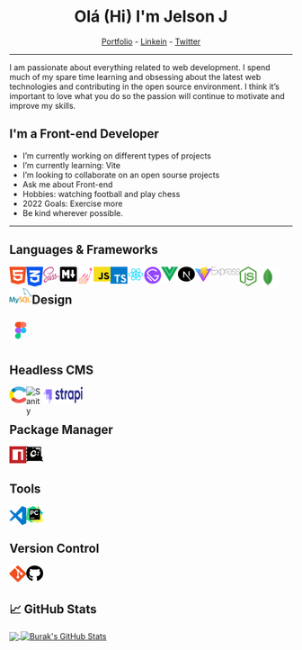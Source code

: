 <h1 align="center"> Olá (Hi) I'm Jelson J</h1>


<p align="center">
  <a href="https://jelsonjay.com">Portfolio</a> -
  <a href="https://www.linkedin.com/in/jelsonj/">Linkein</a> -
  <a href="https://twitter.com/jelson_jay">Twitter</a> 
</p>

-----------------------------------------------------------

I am passionate about everything related to web development. I spend much of my spare time learning and obsessing about the latest web technologies and contributing in the open source environment. I think it’s important to love what you do so the passion will continue to motivate and improve my skills.


## I'm a Front-end Developer

- I’m currently working on different types of projects
- I’m currently learning: Vite
- I’m looking to collaborate on an open sourse projects
- Ask me about Front-end
- Hobbies: watching football and play chess
- 2022 Goals: Exercise more
- Be kind wherever possible.
-------------------------------------------------------------

## Languages & Frameworks
<a><img align="left" alt="HTML5" width="30px" src="https://github.com/jelsonjay/svg-icons/blob/master/html5.png" /><a/>
<a><img align="left" alt="CSS3" width="30px" src="https://github.com/jelsonjay/svg-icons/blob/master/css.png" /><a/>
<a><img align="left" alt="Sass" width="30px" src="https://github.com/jelsonjay/svg-icons/blob/master/sass.png" /><a/>

<a><img align="left" alt="Markdown" width="30px" src="https://github.com/jelsonjay/svg-icons/blob/master/markdown.png" /><a/>
<a><img align="left" alt="Styled-components" width="30px" src="https://github.com/jelsonjay/svg-icons/blob/master/styled-components.png" /><a/>
<a><img align="left" alt="JavaScript" width="30px" src="https://github.com/jelsonjay/svg-icons/blob/master/javascript.png" /><a/>
<a><img align="left" alt="Typescript" width="30px" src="https://github.com/jelsonjay/svg-icons/blob/master/typescript.png" /><a/>
<a><img align="left" alt="React" width="30px" src="https://github.com/jelsonjay/svg-icons/blob/master/react.png" /><a/>
<a><img align="left" alt="Gatsby" width="30px" src="https://github.com/jelsonjay/svg-icons/blob/master/gatsbyjs.png" /><a/>
<a><img align="left" alt="Vue" width="30px" src="https://github.com/jelsonjay/svg-icons/blob/master/vue.png" /><a/>
<a><img align="left" alt="Next" width="30px" src="https://github.com/jelsonjay/svg-icons/blob/master/next.png" /><a/>
<a><img align="left" alt="Vite" width="30px" src="https://github.com/jelsonjay/svg-icons/blob/master/vite.png" /><a/>

<a><img align="left" alt="Express" width="50px" src="https://github.com/jelsonjay/svg-icons/blob/master/express.png" /><a/>
<a><img align="left" alt="Node.js" width="30px" src="https://github.com/jelsonjay/svg-icons/blob/master/node.png" /><a/>
<a><img align="left" alt="MongoDB" width="40px" src="https://github.com/jelsonjay/svg-icons/blob/master/mongo.png" /><a/>
<a><img align="left" alt="MYSQL" width="40px" src="https://github.com/jelsonjay/svg-icons/blob/master/mysql.png" /><a/>

<br />

## Design

<img style="margin: 10px"  alt="Figma" src="https://github.com/jelsonjay/svg-icons/blob/master/figma.png" height="30" />  

## Headless CMS

<a><img align="left" alt="Npm" width="30px" src="https://github.com/jelsonjay/svg-icons/blob/master/contentful.png" /><a/>

<a><img align="left" alt="Sanity" width="30px" src="https://avatars1.githubusercontent.com/u/17177659?s=200&v=4/topics/sanity/sanity.png" /><a/>
  
<a><img align="left" alt="Strapi" width="70px" src="https://github.com/jelsonjay/svg-icons/blob/master/strapi1.png" /><a/>
  
<br /><br />
## Package Manager

<a><img align="left" alt="Npm" width="30px" src="https://github.com/jelsonjay/svg-icons/blob/master/npm.png" /><a/>
<a><img align="left" alt="Chocolatey" width="30px" src="https://github.com/jelsonjay/svg-icons/blob/master/chocolatey.png" /><a/>


<br />
<br />

## Tools
<a><img align="left" alt="Visual Studio Code" width="30px" src="https://github.com/jelsonjay/svg-icons/blob/master/vscode.png" /><a/>
<a><img align="left" alt="Atom" width="30px" src="https://github.com/jelsonjay/svg-icons/blob/master/pycharm.png" /><a/>


<br />
<br />

## Version Control
<a><img align="left" alt="Git" width="30px" src="https://github.com/jelsonjay/svg-icons/blob/master/git-1.png" /><a/>
<a><img align="left" alt="GitHub" width="30px" src="https://github.com/jelsonjay/svg-icons/blob/master/github.png" /><a/>
 <br />
 <br />
  
 ## &#x1f4c8; GitHub Stats
 
 
<a href="https://github.com/jelsonjay/jelsonjay">
  <img align="center" src="https://github-readme-stats.vercel.app/api/top-langs/?username=jelsonjay&hide=ruby,html&title_color=ffffff&text_color=c9cacc&icon_color=2bbc8a&bg_color=1d1f21" />
</a>
<a href="https://github.com/jelsonjay/jelsonjay">
  <img align="center" src="https://github-readme-stats.vercel.app/api?username=jelsonjay&show_icons=true&line_height=27&count_private=true&title_color=ffffff&text_color=c9cacc&icon_color=2bbc8a&bg_color=1d1f21" alt="Burak's GitHub Stats" />
</a>

 
  


